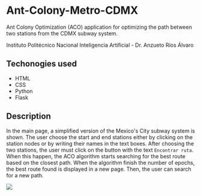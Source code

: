 # Ant-Colony-Metro-CDMX
Ant Colony Optimization (ACO) application for optimizing the path between two stations from the CDMX subway system.

Instituto Politécnico Nacional
Inteligencia Artificial - Dr. Anzueto Ríos Álvaro

## Techonogies used

* HTML
* CSS
* Python
* Flask

## Description

In the main page, a simplified version of the Mexico's City subway system is shown. The user choose the start and end stations either by clicking on the station nodes or by writing their names in the text boxes. After choosing the two stations, the user must click on the button with the text `Encontrar ruta`. When this happen, the ACO algorithm starts searching for the best route based on the closest path. When the algorithm finish the number of epochs, the best route found is displayed in a new page. Then, the user can search for a new path.

![](https://i.imgur.com/wYANoCi.gif)
